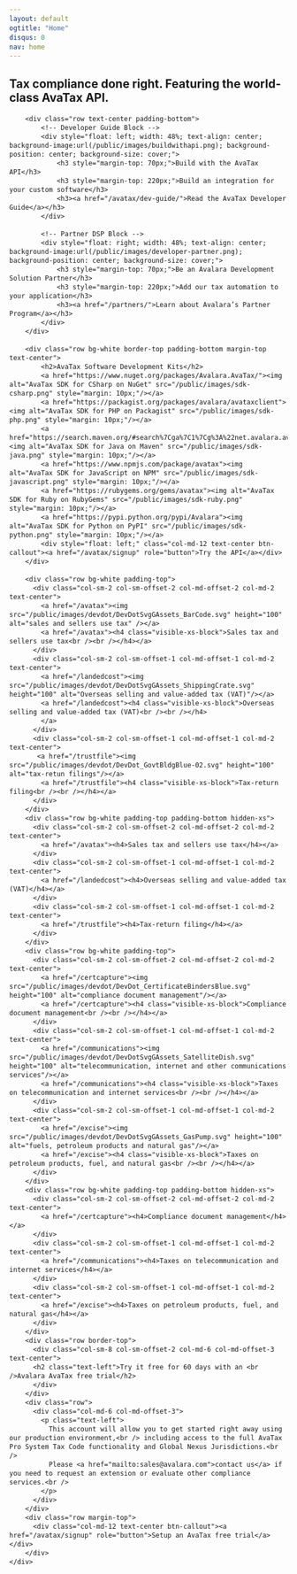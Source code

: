 ```yaml
---
layout: default
ogtitle: "Home"
disqus: 0
nav: home
---
```

<div class="row">
    <div class="bg-map border-top col-md-12">
        <div class="row">
            <!-- Headline -->
            <div class="col-md-8 col-md-offset-2 text-center">
                <h2>Tax compliance done right.  Featuring the world-class AvaTax API.</h2>
            </div>
        </div>

        <div class="row text-center padding-bottom">
            <!-- Developer Guide Block -->
            <div style="float: left; width: 48%; text-align: center; background-image:url(/public/images/buildwithapi.png); background-position: center; background-size: cover;">
                <h3 style="margin-top: 70px;">Build with the AvaTax API</h3>
                <h3 style="margin-top: 220px;">Build an integration for your custom software</h3>
                <h3><a href="/avatax/dev-guide/">Read the AvaTax Developer Guide</a></h3>
            </div>

            <!-- Partner DSP Block -->
            <div style="float: right; width: 48%; text-align: center; background-image:url(/public/images/developer-partner.png); background-position: center; background-size: cover;">
                <h3 style="margin-top: 70px;">Be an Avalara Development Solution Partner</h3>
                <h3 style="margin-top: 220px;">Add our tax automation to your application</h3>
                <h3><a href="/partners/">Learn about Avalara’s Partner Program</a></h3>
            </div>
        </div>

        <div class="row bg-white border-top padding-bottom margin-top text-center">
            <h2>AvaTax Software Development Kits</h2>
            <a href="https://www.nuget.org/packages/Avalara.AvaTax/"><img alt="AvaTax SDK for CSharp on NuGet" src="/public/images/sdk-csharp.png" style="margin: 10px;"/></a>
            <a href="https://packagist.org/packages/avalara/avataxclient"><img alt="AvaTax SDK for PHP on Packagist" src="/public/images/sdk-php.png" style="margin: 10px;"/></a>
            <a href="https://search.maven.org/#search%7Cga%7C1%7Cg%3A%22net.avalara.avatax%22"><img alt="AvaTax SDK for Java on Maven" src="/public/images/sdk-java.png" style="margin: 10px;"/></a>
            <a href="https://www.npmjs.com/package/avatax"><img alt="AvaTax SDK for JavaScript on NPM" src="/public/images/sdk-javascript.png" style="margin: 10px;"/></a>
            <a href="https://rubygems.org/gems/avatax"><img alt="AvaTax SDK for Ruby on RubyGems" src="/public/images/sdk-ruby.png" style="margin: 10px;"/></a>
            <a href="https://pypi.python.org/pypi/Avalara"><img alt="AvaTax SDK for Python on PyPI" src="/public/images/sdk-python.png" style="margin: 10px;"/></a>
            <div style="float: left;" class="col-md-12 text-center btn-callout"><a href="/avatax/signup" role="button">Try the API</a></div>
        </div>

        <div class="row bg-white padding-top">
          <div class="col-sm-2 col-sm-offset-2 col-md-offset-2 col-md-2 text-center">
            <a href="/avatax"><img src="/public/images/devdot/DevDotSvgGAssets_BarCode.svg" height="100" alt="sales and sellers use tax" /></a>
            <a href="/avatax"><h4 class="visible-xs-block">Sales tax and sellers use tax<br /><br /></h4></a>
          </div>
          <div class="col-sm-2 col-sm-offset-1 col-md-offset-1 col-md-2 text-center">
            <a href="/landedcost"><img src="/public/images/devdot/DevDotSvgGAssets_ShippingCrate.svg" height="100" alt="Overseas selling and value-added tax (VAT)"/></a>
            <a href="/landedcost"><h4 class="visible-xs-block">Overseas selling and value-added tax (VAT)<br /><br /></h4>
            </a>
          </div>
          <div class="col-sm-2 col-sm-offset-1 col-md-offset-1 col-md-2 text-center">
           <a href="/trustfile"><img src="/public/images/devdot/DevDot_GovtBldgBlue-02.svg" height="100" alt="tax-retun filings"/></a>
            <a href="/trustfile"><h4 class="visible-xs-block">Tax-return filing<br /><br /></h4></a>
          </div>
        </div>
        <div class="row bg-white padding-top padding-bottom hidden-xs">
          <div class="col-sm-2 col-sm-offset-2 col-md-offset-2 col-md-2 text-center">
            <a href="/avatax"><h4>Sales tax and sellers use tax</h4></a>
          </div>
          <div class="col-sm-2 col-sm-offset-1 col-md-offset-1 col-md-2 text-center">
            <a href="/landedcost"><h4>Overseas selling and value-added tax (VAT)</h4></a>
          </div>
          <div class="col-sm-2 col-sm-offset-1 col-md-offset-1 col-md-2 text-center">
            <a href="/trustfile"><h4>Tax-return filing</h4></a>
          </div>
        </div>
        <div class="row bg-white padding-top">
          <div class="col-sm-2 col-sm-offset-2 col-md-offset-2 col-md-2 text-center">
            <a href="/certcapture"><img src="/public/images/devdot/DevDot_CertificateBindersBlue.svg" height="100" alt="compliance document management"/></a>
            <a href="/certcapture"><h4 class="visible-xs-block">Compliance document management<br /><br /></h4></a>
          </div>
          <div class="col-sm-2 col-sm-offset-1 col-md-offset-1 col-md-2 text-center">
            <a href="/communications"><img src="/public/images/devdot/DevDotSvgGAssets_SatelliteDish.svg" height="100" alt="telecommunication, internet and other communications services"/></a>
            <a href="/communications"><h4 class="visible-xs-block">Taxes on telecommunication and internet services<br /><br /></h4></a>
          </div>
          <div class="col-sm-2 col-sm-offset-1 col-md-offset-1 col-md-2 text-center">
            <a href="/excise"><img src="/public/images/devdot/DevDotSvgGAssets_GasPump.svg" height="100" alt="fuels, petroleum products and natural gas"/></a>
            <a href="/excise"><h4 class="visible-xs-block">Taxes on petroleum products, fuel, and natural gas<br /><br /></h4></a>
          </div>
        </div>
        <div class="row bg-white padding-top padding-bottom hidden-xs">
          <div class="col-sm-2 col-sm-offset-2 col-md-offset-2 col-md-2 text-center">
            <a href="/certcapture"><h4>Compliance document management</h4></a>
          </div>
          <div class="col-sm-2 col-sm-offset-1 col-md-offset-1 col-md-2 text-center">
            <a href="/communications"><h4>Taxes on telecommunication and internet services</h4></a>
          </div>
          <div class="col-sm-2 col-sm-offset-1 col-md-offset-1 col-md-2 text-center">
            <a href="/excise"><h4>Taxes on petroleum products, fuel, and natural gas</h4></a>
          </div>
        </div>
        <div class="row border-top">
          <div class="col-sm-8 col-sm-offset-2 col-md-6 col-md-offset-3 text-center">
          <h2 class="text-left">Try it free for 60 days with an <br />Avalara AvaTax free trial</h2>
          </div>
        </div>
        <div class="row">
          <div class="col-md-6 col-md-offset-3">
            <p class="text-left">
              This account will allow you to get started right away using our production environment,<br /> including access to the full AvaTax Pro System Tax Code functionality and Global Nexus Jurisdictions.<br />
              Please <a href="mailto:sales@avalara.com">contact us</a> if you need to request an extension or evaluate other compliance services.<br />
            </p>
          </div>
        </div>
        <div class="row margin-top">
          <div class="col-md-12 text-center btn-callout"><a href="/avatax/signup" role="button">Setup an AvaTax free trial</a></div>
        </div>
    </div>
</div>

